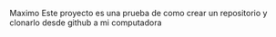 Maximo
Este proyecto es una prueba de como crear un repositorio y clonarlo desde github a mi computadora

